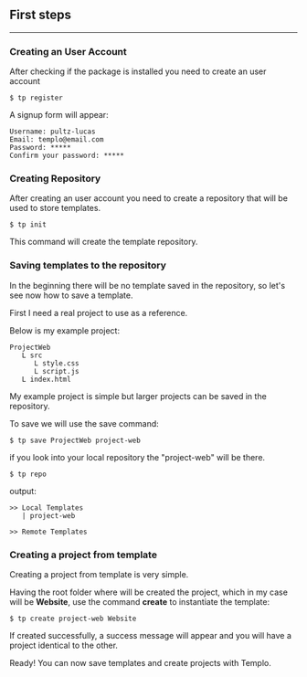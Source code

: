 ## First steps
---

### Creating an User Account
After checking if the package is installed you need to create an user account

```command
$ tp register
```

A signup form will appear:

```
Username: pultz-lucas
Email: templo@email.com
Password: *****
Confirm your password: *****
```

### Creating Repository
After creating an user account you need to create a repository that will be used to store templates.

```command
$ tp init
``` 

This command will create the template repository.

### Saving templates to the repository
In the beginning there will be no template saved in the repository, so let's see now how to save a template.

First I need a real project to use as a reference.

Below is my example project:

```
ProjectWeb
   L src
      L style.css
      L script.js 
   L index.html
```

My example project is simple but larger projects can be saved in the repository.

To save we will use the save command:

```command
$ tp save ProjectWeb project-web
```

if you look into your local repository the "project-web" will be there.

```command
$ tp repo
```

output:

```
>> Local Templates
   | project-web

>> Remote Templates
```

### Creating a project from template
Creating a project from template is very simple.

Having the root folder where will be created the project, which in my case will be **Website**, use the command **create** to instantiate the template:

```command
$ tp create project-web Website
```

If created successfully, a success message will appear and you will have a project identical to the other.

Ready! You can now save templates and create projects with Templo. 
